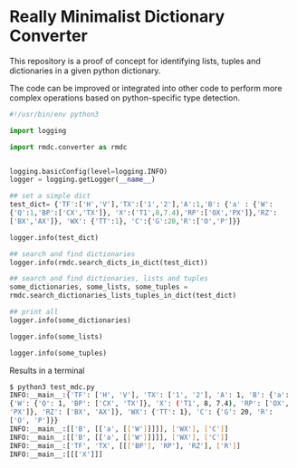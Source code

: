 <style>
  code {
    white-space : pre-wrap !important;
    word-break: break-word;
  }
</style>


# Really Minimalist Dictionary Converter

This repository is a proof of concept for identifying lists, tuples and dictionaries in a given python dictionary.

The code can be improved or integrated into other code to perform more complex operations based on python-specific type detection.

```python
#!/usr/bin/env python3

import logging

import rmdc.converter as rmdc


logging.basicConfig(level=logging.INFO)
logger = logging.getLogger(__name__)

## set a simple dict
test_dict= {'TF':['H','V'],'TX':['1','2'],'A':1,'B': {'a' : {'W': {'Q':1,'BP':['CX','TX']}, 'X':('T1',8,7.4),'RP':['OX','PX']},'RZ':['BX','AX']}, 'WX': {'TT':1}, 'C':{'G':20,'R':['O','P']}}

logger.info(test_dict)

## search and find dictionaries 
logger.info(rmdc.search_dicts_in_dict(test_dict))

## search and find dictionaries, lists and tuples
some_dictionaries, some_lists, some_tuples = rmdc.search_dictionaries_lists_tuples_in_dict(test_dict)

## print all
logger.info(some_dictionaries)

logger.info(some_lists)

logger.info(some_tuples)
```

Results in a terminal

```bash
$ python3 test_mdc.py
INFO:__main__:{'TF': ['H', 'V'], 'TX': ['1', '2'], 'A': 1, 'B': {'a': {'W': {'Q': 1, 'BP': ['CX', 'TX']}, 'X': ('T1', 8, 7.4), 'RP': ['OX', 'PX']}, 'RZ': ['BX', 'AX']}, 'WX': {'TT': 1}, 'C': {'G': 20, 'R': ['O', 'P']}}
INFO:__main__:[['B', [['a', [['W']]]]], ['WX'], ['C']]
INFO:__main__:[['B', [['a', [['W']]]]], ['WX'], ['C']]
INFO:__main__:['TF', 'TX', [[['BP'], 'RP'], 'RZ'], ['R']]
INFO:__main__:[[['X']]]

```